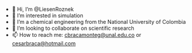 - 👋 Hi, I’m @LiesenRoznek
- 👀 I’m interested in simulation
- 🌱 I’m a chemical engineering from the National University of Colombia
- 💞️ I’m looking to collaborate on scientific research
- 📫 How to reach me: cbracamonteg@unal.edu.co or cesarbraca@hotmail.com  

<!---
LiesenRoznek/LiesenRoznek is a ✨ special ✨ repository because its `README.md` (this file) appears on your GitHub profile.
You can click the Preview link to take a look at your changes.
--->
